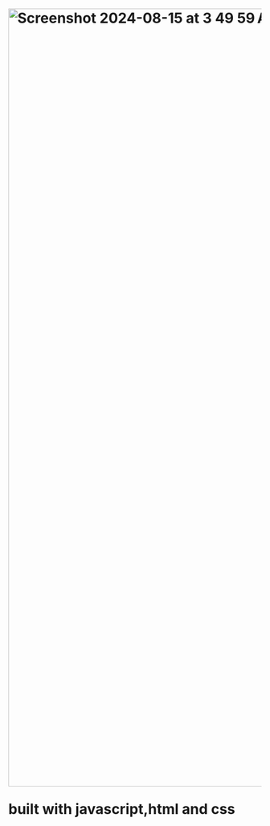 <h1><YOUTUBE HOMEPAGE</h1> 

<img width="1546" alt="Screenshot 2024-08-15 at 3 49 59 AM" src="https://github.com/user-attachments/assets/9dfc1a72-d7d1-4227-b5a4-3810896e79d0">

built with javascript,html and css
